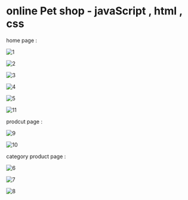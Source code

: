 # online Pet shop  -  javaScript , html , css

home page :
                                                
![1](https://user-images.githubusercontent.com/59862302/174878720-3eb14c20-be5e-414d-8368-65a57aaadb80.jpg)

![2](https://user-images.githubusercontent.com/59862302/174878750-4bd58c6f-6c3f-46ef-bf84-b13047fc2e41.jpg)

![3](https://user-images.githubusercontent.com/59862302/174878764-93149aa6-ed82-4634-9231-aebc1725e328.jpg)

![4](https://user-images.githubusercontent.com/59862302/174878783-1eba2b39-b445-443d-90bf-9b1f5ed771cd.jpg)

![5](https://user-images.githubusercontent.com/59862302/174878801-cfcb52d0-06ad-49ca-9677-5252ef9da4d5.jpg)

![11](https://user-images.githubusercontent.com/59862302/174878832-eb313010-5686-4c3e-aaf9-dc541a248df6.jpg)

prodcut page :

 ![9](https://user-images.githubusercontent.com/59862302/174879234-87280442-c33f-432e-9258-3e1096221d6f.jpg)
 
 ![10](https://user-images.githubusercontent.com/59862302/174879268-f66ddcdb-7fb7-40d1-a9a9-18dbc39a33f6.jpg)
                                   
category product page :
                                              
 ![6](https://user-images.githubusercontent.com/59862302/174879435-31d198c6-b6f2-4a29-9d6e-4f672584f1a0.jpg)
 
 ![7](https://user-images.githubusercontent.com/59862302/174879474-b3d6ff09-557a-4d53-9181-797ff786751a.jpg)

 ![8](https://user-images.githubusercontent.com/59862302/174879485-4bbc1418-a25f-4f1e-ba15-c9ebaa978847.jpg)
                                    


